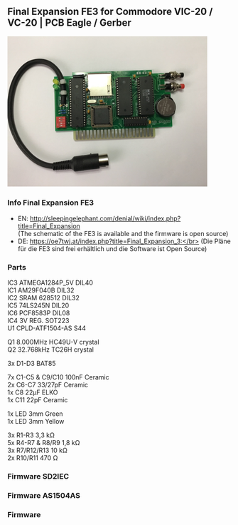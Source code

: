 ## Final Expansion FE3 for Commodore VIC-20 / VC-20 | PCB Eagle / Gerber
<img width="450" src="https://raw.githubusercontent.com/edi-z/FE3/master/images/FE3.jpg">

### Info Final Expansion FE3
* EN: http://sleepingelephant.com/denial/wiki/index.php?title=Final_Expansion </br>
(The schematic of the FE3 is available and the firmware is open source) 
* DE: https://oe7twj.at/index.php?title=Final_Expansion_3:</br>
(Die Pläne für die FE3 sind frei erhältlich und die Software ist Open Source)

### Parts
IC3 ATMEGA1284P_5V DIL40</br>
IC1 AM29F040B DIL32</br>
IC2 SRAM 628512 DIL32</br>
IC5 74LS245N DIL20    
IC6 PCF8583P DIL08    
IC4 3V REG. SOT223    
U1 CPLD-ATF1504-AS S44
    
Q1 8.000MHz HC49U-V crystal    
Q2 32.768kHz TC26H crystal    
    
3x D1-D3 BAT85    
    
7x C1-C5 & C9/C10 100nF Ceramic    
2x C6-C7 33/27pF Ceramic     
1x C8 22µF ELKO    
1x C11 22pF Ceramic	    
	
1x LED 3mm Green    
1x LED 3mm Yellow    	
    
3x R1-R3 3,3 kΩ    
5x R4-R7 & R8/R9 1,8 kΩ    	
3x R7/R12/R13 10 kΩ    	
2x R10/R11 470 Ω    	
    
### Firmware SD2IEC

### Firmware AS1504AS

### Firmware 
